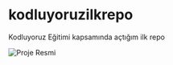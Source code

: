 # kodluyoruzilkrepo

Kodluyoruz Eğitimi kapsamında açtığım ilk repo

![Proje Resmi](https://picsum.photos/200/300)

